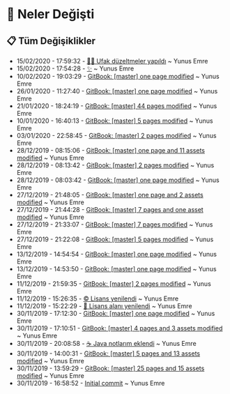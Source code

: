 # 👀 Neler Değişti

## 📋 Tüm Değişiklikler

* 15/02/2020 - 17:59:32 - [👨‍🔧 Ufak düzeltmeler yapıldı](https://github.com/YEmreAk/YJava/commit/035b669446f3c24b45abd4869143fd0a12e8b10c?diff=split) ~ Yunus Emre
* 15/02/2020 - 17:54:28 - [✨](https://github.com/YEmreAk/YJava/commit/b255f318eb400edc45d8352f153ee5d3356f185e?diff=split) ~ Yunus Emre
* 10/02/2020 - 19:03:29 - [GitBook: \[master\] one page modified](https://github.com/YEmreAk/YJava/commit/bc61344a75eb4f5e2191b2890d09075261692787?diff=split) ~ Yunus Emre
* 26/01/2020 - 11:27:40 - [GitBook: \[master\] one page modified](https://github.com/YEmreAk/YJava/commit/1d42f295770df520aab8b890ac747f341f346144?diff=split) ~ Yunus Emre
* 21/01/2020 - 18:24:19 - [GitBook: \[master\] 44 pages modified](https://github.com/YEmreAk/YJava/commit/b53efdb8d963fd31147578975f186eb7217f5b95?diff=split) ~ Yunus Emre
* 10/01/2020 - 16:40:13 - [GitBook: \[master\] 5 pages modified](https://github.com/YEmreAk/YJava/commit/eb79256835df7b4d4fdf9862dbac0d0d3e3d3ef0?diff=split) ~ Yunus Emre
* 03/01/2020 - 22:58:45 - [GitBook: \[master\] 2 pages modified](https://github.com/YEmreAk/YJava/commit/f0422b84107e643a8bfb459acdcaa8e58edf87d3?diff=split) ~ Yunus Emre
* 28/12/2019 - 08:15:06 - [GitBook: \[master\] one page and 11 assets modified](https://github.com/YEmreAk/YJava/commit/2b65af6fb848903d07044ff7ea6cafae22013318?diff=split) ~ Yunus Emre
* 28/12/2019 - 08:13:42 - [GitBook: \[master\] 2 pages modified](https://github.com/YEmreAk/YJava/commit/0fff2f2c9aebb7f6ff3d185cf63dead824a8085b?diff=split) ~ Yunus Emre
* 28/12/2019 - 08:03:42 - [GitBook: \[master\] one page modified](https://github.com/YEmreAk/YJava/commit/8a997d23cbf0fcf389348c0d27609cf63ff12202?diff=split) ~ Yunus Emre
* 27/12/2019 - 21:48:05 - [GitBook: \[master\] one page and 2 assets modified](https://github.com/YEmreAk/YJava/commit/481534eb9f4e5313753a7627c8da4ae67374d087?diff=split) ~ Yunus Emre
* 27/12/2019 - 21:44:28 - [GitBook: \[master\] 7 pages and one asset modified](https://github.com/YEmreAk/YJava/commit/7b44f6fec79ed0096ae0d9b27ecc5f8b955f3cd5?diff=split) ~ Yunus Emre
* 27/12/2019 - 21:33:07 - [GitBook: \[master\] 7 pages modified](https://github.com/YEmreAk/YJava/commit/28676b67f8e4664cf48fa01f23b50293aebd5019?diff=split) ~ Yunus Emre
* 27/12/2019 - 21:22:08 - [GitBook: \[master\] 5 pages modified](https://github.com/YEmreAk/YJava/commit/afb2f5ba7f191569740301048cddd1081d4f2ec4?diff=split) ~ Yunus Emre
* 13/12/2019 - 14:54:54 - [GitBook: \[master\] one page modified](https://github.com/YEmreAk/YJava/commit/f5ebb1dee86b5c596b6a124883591c9050ef81cb?diff=split) ~ Yunus Emre
* 13/12/2019 - 14:53:50 - [GitBook: \[master\] one page modified](https://github.com/YEmreAk/YJava/commit/576d8848c24a8dfa40029cb6eb5afd3ba707e877?diff=split) ~ Yunus Emre
* 11/12/2019 - 21:59:35 - [GitBook: \[master\] 2 pages modified](https://github.com/YEmreAk/YJava/commit/39933d35c6e648aa503f1c3970387023df51cdf7?diff=split) ~ Yunus Emre
* 11/12/2019 - 15:26:35 - [©️ Lisans yenilendi](https://github.com/YEmreAk/YJava/commit/ad15a302e732c5fc76bd0f22d4423b97bcea7573?diff=split) ~ Yunus Emre
* 11/12/2019 - 15:22:29 - [📝 Lisans alanı yenilendi](https://github.com/YEmreAk/YJava/commit/3f05bc7e3f63d96c72a8fbccbe30d568315029fa?diff=split) ~ Yunus Emre
* 30/11/2019 - 17:12:30 - [GitBook: \[master\] one page modified](https://github.com/YEmreAk/YJava/commit/04937f215d2a7a3a2e59c9b9ded9517dca7fea25?diff=split) ~ Yunus Emre
* 30/11/2019 - 17:10:51 - [GitBook: \[master\] 4 pages and 3 assets modified](https://github.com/YEmreAk/YJava/commit/c57dd6d8a4eed8aee37fec1b0cd1aad37e36fc00?diff=split) ~ Yunus Emre
* 30/11/2019 - 20:08:58 - [☕ Java notlarım eklendi](https://github.com/YEmreAk/YJava/commit/a438b0cf2ba1f6436479f88498f029511c940aaa?diff=split) ~ Yunus Emre
* 30/11/2019 - 14:00:31 - [GitBook: \[master\] 5 pages and 13 assets modified](https://github.com/YEmreAk/YJava/commit/e6d87bdd3f61471b7fd701a4855b24be4f60da2c?diff=split) ~ Yunus Emre
* 30/11/2019 - 13:59:29 - [GitBook: \[master\] 25 pages and 15 assets modified](https://github.com/YEmreAk/YJava/commit/e58dffa5e207e64e2c49a0f8def27cfbc2affa38?diff=split) ~ Yunus Emre
* 30/11/2019 - 16:58:52 - [Initial commit](https://github.com/YEmreAk/YJava/commit/e5db382e9514c20f3f1c43ad4209835e04f2a22a?diff=split) ~ Yunus Emre

